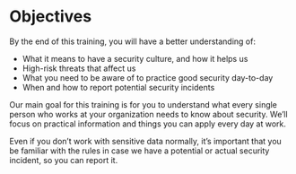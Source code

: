 # Objectives

By the end of this training, you will have a better understanding of:

*   What it means to have a security culture, and how it helps us
*   High-risk threats that affect us
*   What you need to be aware of to practice good security day-to-day
*   When and how to report potential security incidents

Our main goal for this training is for you to understand what every single person who works at your organization needs to know about security. We’ll focus on practical information and things you can apply every day at work.

Even if you don’t work with sensitive data normally, it’s important that you be familiar with the rules in case we have a potential or actual security incident, so you can report it.
